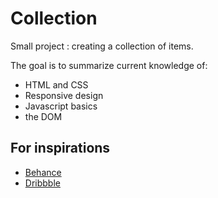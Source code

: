 # Collection

Small project : creating a collection of items.

The goal is to summarize current knowledge of:
* HTML and CSS
* Responsive design
* Javascript basics
* the DOM

## For inspirations
* [Behance](https://www.behance.net/)
* [Dribbble](https://dribbble.com/)